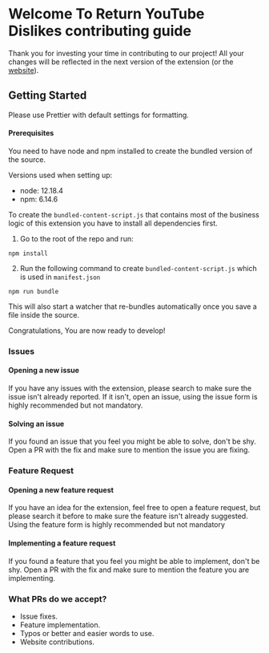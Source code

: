 # Welcome To Return YouTube Dislikes contributing guide

Thank you for investing your time in contributing to our project! All your changes will be reflected in the next version of the extension (or the [website](https://www.returnyoutubedislike.com/)).

## Getting Started
Please use Prettier with default settings for formatting.

#### Prerequisites

You need to have node and npm installed to create the bundled version of the source.

Versions used when setting up:

- node: 12.18.4
- npm: 6.14.6

To create the `bundled-content-script.js` that contains most of the business logic of this extension you have to install all dependencies first.

1. Go to the root of the repo and run:

```
npm install
```

2. Run the following command to create `bundled-content-script.js` which is used in `manifest.json`

```
npm run bundle
```

This will also start a watcher that re-bundles automatically once you save a file inside the source.

Congratulations, You are now ready to develop!


### Issues
#### Opening a new issue
If you have any issues with the extension, please search to make sure the issue isn't already reported. If it isn't, open an issue, using the issue form is highly recommended but not mandatory.

#### Solving an issue
If you found an issue that you feel you might be able to solve, don't be shy. Open a PR with the fix and make sure to mention the issue you are fixing.

### Feature Request
#### Opening a new feature request
If you have an idea for the extension, feel free to open a feature request, but please search it before to make sure the feature isn't already suggested. Using the feature form is highly recommended but not mandatory

#### Implementing a feature request
If you found a feature that you feel you might be able to implement, don't be shy. Open a PR with the fix and make sure to mention the feature you are implementing.

### What PRs do we accept?
- Issue fixes.
- Feature implementation.
- Typos or better and easier words to use.
- Website contributions.
